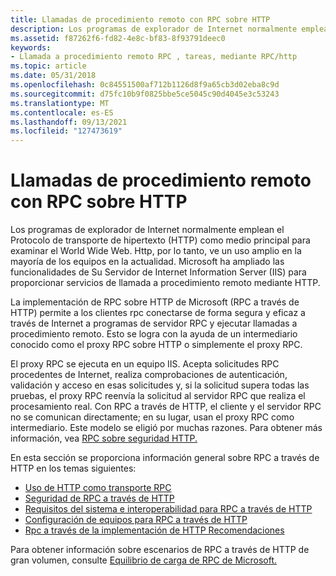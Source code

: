 ```yaml
---
title: Llamadas de procedimiento remoto con RPC sobre HTTP
description: Los programas de explorador de Internet normalmente emplean el Protocolo de transporte de hipertexto (HTTP) como medio principal para examinar el World Wide Web.
ms.assetid: f87262f6-fd82-4e8c-bf83-8f93791deec0
keywords:
- Llamada a procedimiento remoto RPC , tareas, mediante RPC/http
ms.topic: article
ms.date: 05/31/2018
ms.openlocfilehash: 0c84551500af712b1126d8f9a65cb3d02eba8c9d
ms.sourcegitcommit: d75fc10b9f0825bbe5ce5045c90d4045e3c53243
ms.translationtype: MT
ms.contentlocale: es-ES
ms.lasthandoff: 09/13/2021
ms.locfileid: "127473619"
---
```

# <a name="remote-procedure-calls-using-rpc-over-http"></a>Llamadas de procedimiento remoto con RPC sobre HTTP

Los programas de explorador de Internet normalmente emplean el Protocolo de transporte de hipertexto (HTTP) como medio principal para examinar el World Wide Web. Http, por lo tanto, ve un uso amplio en la mayoría de los equipos en la actualidad. Microsoft ha ampliado las funcionalidades de Su Servidor de Internet Information Server (IIS) para proporcionar servicios de llamada a procedimiento remoto mediante HTTP.

La implementación de RPC sobre HTTP de Microsoft (RPC a través de HTTP) permite a los clientes rpc conectarse de forma segura y eficaz a través de Internet a programas de servidor RPC y ejecutar llamadas a procedimiento remoto. Esto se logra con la ayuda de un intermediario conocido como el proxy RPC sobre HTTP o simplemente el proxy RPC.

El proxy RPC se ejecuta en un equipo IIS. Acepta solicitudes RPC procedentes de Internet, realiza comprobaciones de autenticación, validación y acceso en esas solicitudes y, si la solicitud supera todas las pruebas, el proxy RPC reenvía la solicitud al servidor RPC que realiza el procesamiento real. Con RPC a través de HTTP, el cliente y el servidor RPC no se comunican directamente; en su lugar, usan el proxy RPC como intermediario. Este modelo se eligió por muchas razones. Para obtener más información, vea [RPC sobre seguridad HTTP.](rpc-over-http-security.md)

En esta sección se proporciona información general sobre RPC a través de HTTP en los temas siguientes:

-   [Uso de HTTP como transporte RPC](using-http-as-an-rpc-transport.md)
-   [Seguridad de RPC a través de HTTP](rpc-over-http-security.md)
-   [Requisitos del sistema e interoperabilidad para RPC a través de HTTP](system-requirements-and-interoperability-for-rpc-over-http.md)
-   [Configuración de equipos para RPC a través de HTTP](configuring-computers-for-rpc-over-http.md)
-   [Rpc a través de la implementación de HTTP Recomendaciones](rpc-over-http-deployment-recommendations.md)

Para obtener información sobre escenarios de RPC a través de HTTP de gran volumen, consulte [Equilibrio de carga de RPC de Microsoft.](rpc-load-balancing.md)

 

 




